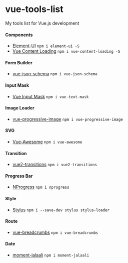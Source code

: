 # vue-tools-list
My tools list for Vue.js development

#### Components
* [Element-UI](http://element.eleme.io/#/en-US/component) `npm i element-ui -S`
* [Vue Content Loading](https://lucasleandro1204.github.io/vue-content-loading/) `npm i vue-content-loading -S`

#### Form Builder
* [vue-json-schema](https://github.com/demsking/vue-json-schema) `npm i vue-json-schema`

#### Input Mask
* [Vue Input Mask](https://github.com/text-mask/text-mask/tree/master/vue%23readme) `npm i vue-text-mask`

#### Image Loader
* [vue-progressive-image](https://github.com/MatteoGabriele/vue-progressive-image) `npm i vue-progressive-image`

#### SVG
* [Vue-Awesome](https://github.com/Justineo/vue-awesome) `npm i vue-awesome`

#### Transition
* [vue2-transitions](https://github.com/cristijora/vue2-transitions) `npm i vue2-transitions`

#### Progress Bar
* [NProgress](https://github.com/rstacruz/nprogress) `npm i nprogress`

#### Style
* [Stylus](http://stylus-lang.com) `npm i --save-dev stylus stylus-loader`

#### Route
* [vue-breadcrumbs](https://github.com/samturrell/vue-breadcrumbs) `npm i vue-breadcrumbs`

#### Date
* [moment-jalaali](https://github.com/jalaali/moment-jalaali) `npm i moment-jalaali`
